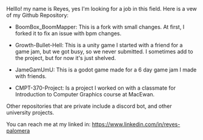 Helllo! my name is Reyes, yes I'm looking for a job in this field. Here is a vew of my Github Repository:

- BoomBox_BoomMapper: This is a fork with small changes. At first, I forked it to fix an issue with bpm changes.

- Growth-Bullet-Hell: This is a unity game I started with a friend for a game jam, but we got busy, so we never submitted. I sometimes add to the project, but for now it's just shelved.

- JameGamUmU: This is a godot game made for a 6 day game jam I made with friends.

- CMPT-370-Project: Is a project I worked on with a classmate for Introduction to Computer Graphics course at MacEwan.
  
Other repositories that are private include a discord bot, and other university projects.

You can reach me at my linked in: https://www.linkedin.com/in/reyes-palomera

<!---
mulabaca/mulabaca is a ✨ special ✨ repository because its `README.md` (this file) appears on your GitHub profile.
You can click the Preview link to take a look at your changes.
--->
